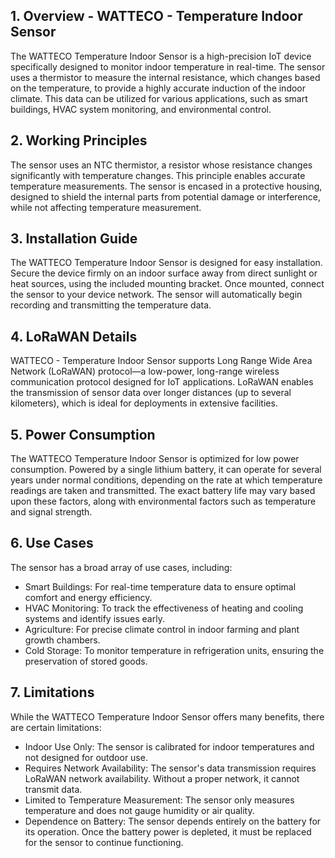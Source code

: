 ## 1. Overview - WATTECO - Temperature Indoor Sensor

The WATTECO Temperature Indoor Sensor is a high-precision IoT device specifically designed to monitor indoor temperature in real-time. The sensor uses a thermistor to measure the internal resistance, which changes based on the temperature, to provide a highly accurate induction of the indoor climate. This data can be utilized for various applications, such as smart buildings, HVAC system monitoring, and environmental control.

## 2. Working Principles

The sensor uses an NTC thermistor, a resistor whose resistance changes significantly with temperature changes. This principle enables accurate temperature measurements. The sensor is encased in a protective housing, designed to shield the internal parts from potential damage or interference, while not affecting temperature measurement.

## 3. Installation Guide

The WATTECO Temperature Indoor Sensor is designed for easy installation. Secure the device firmly on an indoor surface away from direct sunlight or heat sources, using the included mounting bracket. Once mounted, connect the sensor to your device network. The sensor will automatically begin recording and transmitting the temperature data.

## 4. LoRaWAN Details

WATTECO - Temperature Indoor Sensor supports Long Range Wide Area Network (LoRaWAN) protocol—a low-power, long-range wireless communication protocol designed for IoT applications. LoRaWAN enables the transmission of sensor data over longer distances (up to several kilometers), which is ideal for deployments in extensive facilities.

## 5. Power Consumption

The WATTECO Temperature Indoor Sensor is optimized for low power consumption. Powered by a single lithium battery, it can operate for several years under normal conditions, depending on the rate at which temperature readings are taken and transmitted. The exact battery life may vary based upon these factors, along with environmental factors such as temperature and signal strength.

## 6. Use Cases

The sensor has a broad array of use cases, including:
- Smart Buildings: For real-time temperature data to ensure optimal comfort and energy efficiency.
- HVAC Monitoring: To track the effectiveness of heating and cooling systems and identify issues early.
- Agriculture: For precise climate control in indoor farming and plant growth chambers.
- Cold Storage: To monitor temperature in refrigeration units, ensuring the preservation of stored goods.

## 7. Limitations

While the WATTECO Temperature Indoor Sensor offers many benefits, there are certain limitations:

- Indoor Use Only: The sensor is calibrated for indoor temperatures and not designed for outdoor use.
- Requires Network Availability: The sensor's data transmission requires LoRaWAN network availability. Without a proper network, it cannot transmit data.
- Limited to Temperature Measurement: The sensor only measures temperature and does not gauge humidity or air quality.
- Dependence on Battery: The sensor depends entirely on the battery for its operation. Once the battery power is depleted, it must be replaced for the sensor to continue functioning.